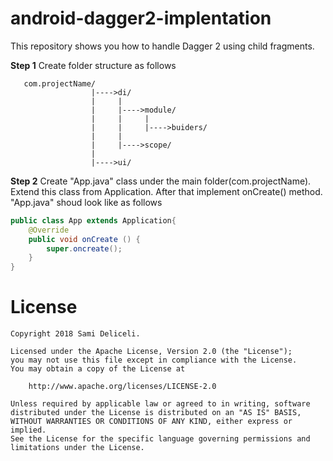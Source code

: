 android-dagger2-implentation
================
This repository shows you how to handle Dagger 2 using child fragments.

**Step 1**
Create folder structure as follows

```
   com.projectName/
                  |---->di/
                  |     |
                  |     |---->module/
                  |     |     |
                  |     |     |---->buiders/
                  |     |
                  |     |---->scope/
                  |
                  |---->ui/
```

**Step 2**
Create "App.java" class under the main folder(com.projectName). Extend this class from Application. After that implement onCreate() method. "App.java" shoud look like as follows

``` java
public class App extends Application{
	@Override
	public void onCreate () {
		super.oncreate();
	}
}
```
License
================
	Copyright 2018 Sami Deliceli.

	Licensed under the Apache License, Version 2.0 (the "License");
	you may not use this file except in compliance with the License.
	You may obtain a copy of the License at

		http://www.apache.org/licenses/LICENSE-2.0

	Unless required by applicable law or agreed to in writing, software
	distributed under the License is distributed on an "AS IS" BASIS,
	WITHOUT WARRANTIES OR CONDITIONS OF ANY KIND, either express or implied.
	See the License for the specific language governing permissions and
	limitations under the License.
